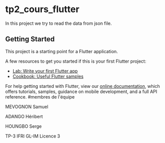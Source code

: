 # tp2_cours_flutter

In this project we try to read the data from json file.

## Getting Started

This project is a starting point for a Flutter application.

A few resources to get you started if this is your first Flutter project:

- [Lab: Write your first Flutter app](https://flutter.dev/docs/get-started/codelab)
- [Cookbook: Useful Flutter samples](https://flutter.dev/docs/cookbook)

For help getting started with Flutter, view our
[online documentation](https://flutter.dev/docs), which offers tutorials,
samples, guidance on mobile development, and a full API reference.
#membres de l'équipe

MEVOGNON Samuel

ADANGO Héribert

HOUNGBO Serge

TP-3 IFRI GL-IM Licence 3

